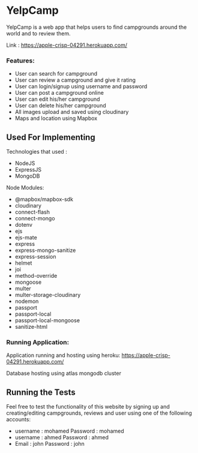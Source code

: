 # YelpCamp
YelpCamp is a web app that helps users to find campgrounds around the world and to review them.

Link : https://apple-crisp-04291.herokuapp.com/

### Features:

- User can search for campground
- User can review a campground and give it rating
- User can login/signup using username and password
- User can post a campground online
- User can edit his/her campground
- User can delete his/her campground 
- All images upload and saved using cloudinary
- Maps and location using Mapbox

## Used For Implementing

Technologies that used : 
* NodeJS 
* ExpressJS
* MongoDB

Node Modules:

* @mapbox/mapbox-sdk
* cloudinary
* connect-flash
* connect-mongo
* dotenv
* ejs
* ejs-mate
* express
* express-mongo-sanitize
* express-session
* helmet
* joi
* method-override
* mongoose
* multer
* multer-storage-cloudinary
* nodemon
* passport
* passport-local
* passport-local-mongoose
* sanitize-html


### Running Application:

Application running and hosting using heroku: https://apple-crisp-04291.herokuapp.com/

Database hosting using atlas mongodb cluster

## Running the Tests

Feel free to test the functionality of this website by signing up and creating/editing campgrounds, reviews and user using one of the following accounts:

* username : mohamed        Password : mohamed
* username : ahmed          Password : ahmed
* Email :  john             Password : john

